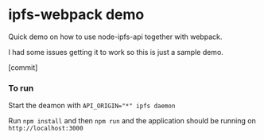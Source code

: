 ipfs-webpack demo
=====================

Quick demo on how to use node-ipfs-api together with webpack.

I had some issues getting it to work so this is just a sample demo.

[commit]

### To run

Start the deamon with `API_ORIGIN="*" ipfs daemon`

Run `npm install` and then `npm run` and the application should be running on `http://localhost:3000`
